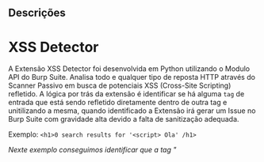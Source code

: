 ## Descrições  

# XSS Detector

A Extensão XSS Detector foi desenvolvida em Python utilizando o Modulo API do Burp Suite. Analisa todo e qualquer tipo de reposta HTTP através do Scanner Passivo em busca de potenciais XSS (Cross-Site Scripting) refletido. A lógica por trás da extensão é identificar se há alguma ``tag`` de entrada que está sendo refletido diretamente dentro de outra tag e unitilizando a mesma, quando identificado a Extensão irá gerar um Issue no Burp Suite com gravidade alta devido a falta de sanitização adequada.

Exemplo: 
```<h1>0 search results for '<script> Ola' /h1>```

_Nexte exemplo conseguimos identificar que a tag "<script>" foi adicionada dentro da tags `<h1> </h1>`, isso quebrou a tag </h1> e a tag <script> passou a ser interpretado, isso é falta de sanitização, essa é a lógica da extensão. Sempre que uma tag for adicionada e inativando a outra e sendo interpretada como parte do código html_ 

# PotentialXSS

Este script Python é uma extensão para o Burp Suite que visa identificar potenciais vulnerabilidades de XSS (Cross-Site Scripting) refletido básico em respostas HTTP. A lógica por trás da extensão é adicionar payloads que são propensos a refletir no response do request, dando assim uma indicação se a página está sanitizando corretamente cada entrada nos formulários de pesquisa.

A extensão realiza uma verificação passiva das respostas para identificar se algum campo de entrada é refletido diretamente na resposta sem ser sanitizado. O usuário pode configurar uma lista de strings `(Wordlist)` de pesquisa com (payloads XSS) que serão usadas para identificar possíveis casos de XSS refletidos.

## Funcionalidades

# XSS Detector
- Verifica de forma passiva as respostas HTTP em busca de potenciais casos de XSS refletido em tags `<script>`, `<h1>`, `<img>`, `<a>`, `<input>`, `<iframe>`, `<div>`.
- Gera um alerta caso seja identificada uma possível vulnerabilidade de XSS.

# PotentialXSS
- Verifica de forma passiva as respostas HTTP em busca de potenciais casos de XSS refletido.
- Permite ao usuário configurar uma lista de strings `(Wordlist)` de pesquisa para personalizar a detecção de XSS.


## Utilização

# XSS Detector
1. Instale a extensão no Burp Suite.
2. Navegue entre as páginas e em conjunto com varredura Live audit form proxy (all traffic) - Audit Checks - Passive no modo Capturing no Burp Suite para identificar potenciais vulnerabilidades de XSS refletido.
   
# PotentialXSS
1. Instale a extensão no Burp Suite.
2. Acesse a guia "Settings - Payload" na interface da extensão para configurar as strings de pesquisa.
3. Execute uma varredura ativa ou passiva no Burp Suite para identificar potenciais vulnerabilidades de XSS refletido.

## Instalação

1. Baixe o arquivo Jython [jython-standalone-2.7.2.jar](https://www.jython.org/download) e adicione-o ao Burp Suite nas configurações do extender.
2. Baixe o arquivo `potentialxss.py` e `xssdetector.py` e adicione-o ao Burp Suite nas configurações do extender.

## Requisitos

- Burp Suite
- Jython 2.7.2

## Exemplo

Após configurar a extensão e executar uma varredura no Burp Suite, a extensão identificará se há algum campo de entrada refletido diretamente na resposta, indicando a possibilidade de XSS refletido.



## Exemplo

Após configurar a extensão e executar uma varredura no Burp Suite, a extensão identificará se há algum campo de entrada refletido diretamente na resposta, indicando a possibilidade de XSS refletido.
